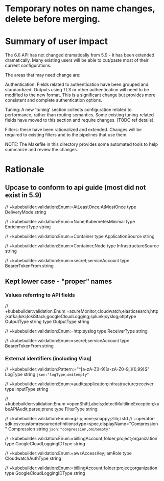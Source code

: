 # Temporary notes on name changes, delete before merging.

# Summary of user impact

The 6.0 API has not changed dramatically from 5.9 - it has been extended dramatically.
Many existing users will be able to cut/paste most of their current configurations.

The areas that may need change are:

Authentication: Fields related to authentication have been grouped and standardized.
Outputs using TLS or other authentication will need to be modified to the new format.
This is a significant change but provides more consistent and complete authentication options.

Tuning: A new 'tuning' section collects configuration related to performance, rather than routing semantics.
Some existing tuning-related fields have moved to this section and require changes. (TODO ref details).

Filters: these have been rationalized and extended. Changes will be required to existing filters
and to the pipelines that use them.

NOTE: The Makefile in this directory provides some automated tools to help summarize and review the changes.

# Rationale

## Upcase to conform to api guide (most did not exist in 5.9)

// +kubebuilder:validation:Enum:=AtLeastOnce;AtMostOnce
type DeliveryMode string

// +kubebuilder:validation:Enum:=None;KubernetesMinimal
type EnrichmentType string

// +kubebuilder:validation:Enum:=Container
type ApplicationSource string

// +kubebuilder:validation:Enum:=Container;Node
type InfrastructureSource string

// +kubebuilder:validation:Enum:=secret;serviceAccount
type BearerTokenFrom string

## Kept lower case - "proper" names

### Values referring to API fields

// +kubebuilder:validation:Enum:=azureMonitor;cloudwatch;elasticsearch;http;kafka;loki;lokiStack;googleCloudLogging;splunk;syslog;otlptype OutputType string
type OutputType string

// +kubebuilder:validation:Enum:=http;syslog
type ReceiverType string

// +kubebuilder:validation:Enum:=secret;serviceAccount
type BearerTokenFrom string

### External identifiers (including Viaq)

// +kubebuilder:validation:Pattern:="^[a-zA-Z0-9][a-zA-Z0-9_]{0,99}$"
LogType string `json:"logType,omitempty"`

// +kubebuilder:validation:Enum:=audit;application;infrastructure;receiver
type InputType string

// +kubebuilder:validation:Enum:=openShiftLabels;detectMultilineException;kubeAPIAudit;parse;prune
type FilterType string

// +kubebuilder:validation:Enum:=gzip;none;snappy;zlib;zstd
// +operator-sdk:csv:customresourcedefinitions:type=spec,displayName="Compression"
Compression string `json:"compression,omitempty"`

// +kubebuilder:validation:Enum:=billingAccount;folder;project;organization
type GoogleCloudLoggingIDType string

// +kubebuilder:validation:Enum:=awsAccessKey;iamRole
type CloudwatchAuthType string

// +kubebuilder:validation:Enum:=billingAccount;folder;project;organization
type GoogleCloudLoggingIDType string

